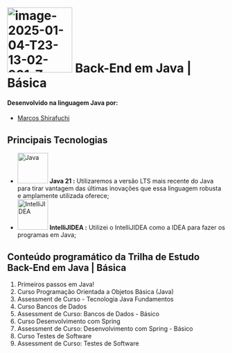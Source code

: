 # <a href="https://imgbb.com/"><img src="https://i.ibb.co/wNCRx9z/image-2025-01-04-T23-13-02-901-Z.png" alt="image-2025-01-04-T23-13-02-901-Z" border="0" width =150 heigth = 100></a> Back-End em Java | Básica

#### Desenvolvido na linguagem Java por:
- [Marcos Shirafuchi](https://github.com/marcosfshirafuchi)

## Principais Tecnologias

- <img width="70px" src="https://cdn.jsdelivr.net/gh/devicons/devicon@latest/icons/java/java-original-wordmark.svg" title = "Java" /> <b>Java 21 :</b> Utilizaremos a versão LTS mais recente do Java para tirar vantagem das últimas inovações que essa linguagem robusta e amplamente utilizada oferece;
- <img width="70px" src="https://cdn.jsdelivr.net/gh/devicons/devicon@latest/icons/intellij/intellij-original.svg" title = "IntelliJIDEA" /> <b>IntelliJIDEA :</b> Utilizei o IntelliJIDEA como a IDEA para fazer os programas em Java;



## Conteúdo programático da Trilha de Estudo Back-End em Java | Básica
1. Primeiros passos em Java!
2. Curso Programação Orientada a Objetos Básica (Java)
3. Assessment de Curso - Tecnologia Java Fundamentos
4. Curso Bancos de Dados
5. Assessment de Curso: Bancos de Dados - Básico
6. Curso Desenvolvimento com Spring
7. Assessment de Curso: Desenvolvimento com Spring - Básico
8. Curso Testes de Software
9. Assessment de Curso: Testes de Software



